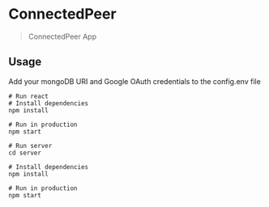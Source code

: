 # ConnectedPeer

> ConnectedPeer App

## Usage

Add your mongoDB URI and Google OAuth credentials to the config.env file

```
# Run react
# Install dependencies
npm install

# Run in production
npm start
```
```
# Run server
cd server

# Install dependencies
npm install

# Run in production
npm start
```
